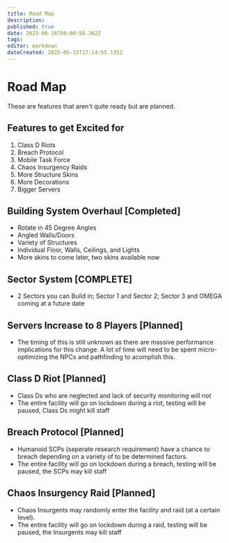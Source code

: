 ```yaml
---
title: Road Map
description: 
published: true
date: 2025-06-16T00:00:58.302Z
tags: 
editor: markdown
dateCreated: 2025-05-15T17:14:55.135Z
---
```


# Road Map


These are features that aren't quite ready but are planned.
## **Features to get Excited for**
1. Class D Riots
1. Breach Protocol
1. Mobile Task Force
1. Chaos Insurgency Raids
1. More Structure Skins
1. More Decorations
1. Bigger Servers


## Building System Overhaul [Completed]
- Rotate in 45 Degree Angles
- Angled Walls/Doors
- Variety of Structures
- Individual Floor, Walls, Ceilings, and Lights
- More skins to come later, two skins available now

## Sector System [COMPLETE]
- 2 Sectors you can Build in; Sector 1 and Sector 2; Sector 3 and OMEGA coming at a future date

## Servers Increase to 8 Players [Planned]
- The timing of this is still unknown as there are massive performance implications for this change. A lot of time will need to be spent micro-optimizing the NPCs and pathfinding to acomplish this.

## Class D Riot [Planned]
- Class Ds who are neglected and lack of security monitoring will riot
- The entire facility will go on lockdown during a riot, testing will be paused, Class Ds might kill staff

## Breach Protocol [Planned]
- Humanoid SCPs (seperate research requirement) have a chance to breach depending on a variety of to be determined factors.
- The entire facility will go on lockdown during a breach, testing will be paused, the SCPs may kill staff

## Chaos Insurgency Raid [Planned]
- Chaos Insurgents may randomly enter the facility and raid (at a certain level). 
- The entire facility will go on lockdown during a raid, testing will be paused, the Insurgents may kill staff


